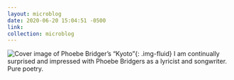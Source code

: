 ```yaml
---
layout: microblog
date: 2020-06-20 15:04:51 -0500
link: 
collection: microblog
---
```

![Cover image of Phoebe Bridger’s “Kyoto”](https://brianlundin.com/images/microblog/2020-06-20--15-02-41.jpeg){: .img-fluid}
I am continually surprised and impressed with Phoebe Bridgers as a lyricist and songwriter. Pure poetry.